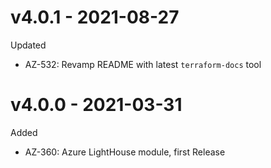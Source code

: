 # v4.0.1 - 2021-08-27

Updated
  * AZ-532: Revamp README with latest `terraform-docs` tool

# v4.0.0 - 2021-03-31

Added
  * AZ-360: Azure LightHouse module, first Release
